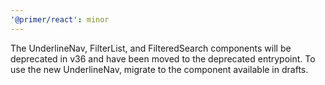 ```yaml
---
'@primer/react': minor
---
```


The UnderlineNav, FilterList, and FilteredSearch components will be deprecated in v36 and have been moved to the deprecated entrypoint. To use the new UnderlineNav, migrate to the component available in drafts.

<!-- Changed components: FilterList, FilteredSearch, UnderlineNav -->
